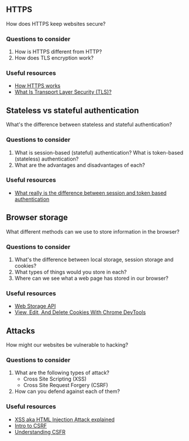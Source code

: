 ## HTTPS

How does HTTPS keep websites secure?

### Questions to consider

1. How is HTTPS different from HTTP?
1. How does TLS encryption work?

### Useful resources

- [How HTTPS works](https://howhttps.works/)
- [What Is Transport Layer Security (TLS)?](https://www.cloudflare.com/learning/ssl/transport-layer-security-tls/)

## Stateless vs stateful authentication

What's the difference between stateless and stateful authentication?

### Questions to consider

1. What is session-based (stateful) authentication? What is token-based (stateless) authentication?
1. What are the advantages and disadvantages of each?

### Useful resources

- [What really is the difference between session and token based authentication](https://dev.to/thecodearcher/what-really-is-the-difference-between-session-and-token-based-authentication-2o39)

## Browser storage

What different methods can we use to store information in the browser?

### Questions to consider

1. What's the difference between local storage, session storage and cookies?
1. What types of things would you store in each?
1. Where can we see what a web page has stored in our browser?

### Useful resources

- [Web Storage API](https://developer.mozilla.org/en-US/docs/Web/API/Web_Storage_API)
- [View, Edit, And Delete Cookies With Chrome DevTools](https://developers.google.com/web/tools/chrome-devtools/storage/cookies)

## Attacks

How might our websites be vulnerable to hacking?

### Questions to consider

1. What are the following types of attack?
   - Cross Site Scripting (XSS)
   - Cross Site Request Forgery (CSRF)
1. How can you defend against each of them?

### Useful resources

- [XSS aka HTML Injection Attack explained](https://medium.com/@jamischarles/xss-aka-html-injection-attack-explained-538f46475f6c)
- [Intro to CSRF](https://medium.com/swlh/intro-to-csrf-cross-site-request-forgery-9de669df03de)
- [Understanding CSFR](https://github.com/pillarjs/understanding-csrf)
